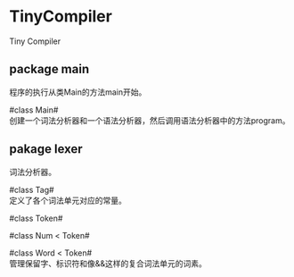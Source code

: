 TinyCompiler
============

Tiny Compiler

package main
------------
程序的执行从类Main的方法main开始。  
  
#class Main#  
创建一个词法分析器和一个语法分析器，然后调用语法分析器中的方法program。  
  
pakage lexer  
------------
词法分析器。  
  
#class Tag#  
定义了各个词法单元对应的常量。  
  
#class Token#  
  
#class Num < Token#  
  
#class Word < Token#  
管理保留字、标识符和像&&这样的复合词法单元的词素。  
  
